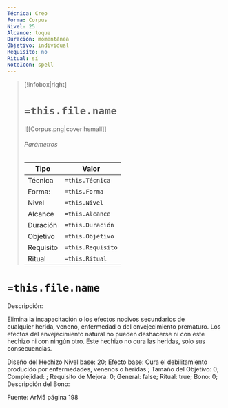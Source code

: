 ```yaml
---
Técnica: Creo
Forma: Corpus
Nivel: 25
Alcance: toque 
Duración: momentánea  
Objetivo: individual
Requisito: no
Ritual: sí
NoteIcon: spell
---
```


> [!infobox|right]
> # `=this.file.name`
> ![[Corpus.png|cover hsmall]]
> ###### Parámetros
> Tipo |  Valor |
> ---|---|
> Técnica  | `=this.Técnica`  |
> Forma: | `=this.Forma`  |
> Nivel | `=this.Nivel`  |
> Alcance | `=this.Alcance` |
> Duración | `=this.Duración` |
> Objetivo | `=this.Objetivo` |
> Requisito | `=this.Requisito` |
> Ritual | `=this.Ritual` |

# `=this.file.name`
Descripción: <p>Elimina la incapacitación o los efectos nocivos secundarios de cualquier herida, veneno, enfermedad o del envejecimiento prematuro. Los efectos del envejecimiento natural no pueden deshacerse ni con este hechizo ni con ningún otro. Este hechizo no cura las heridas, solo sus consecuencias.</p>

Diseño del Hechizo
Nivel base: 20; Efecto base: Cura el debilitamiento producido por enfermedades, venenos o heridas.;  Tamaño del Objetivo: 0; Complejidad: ; Requisito de Mejora: 0; General: false; Ritual: true; Bono: 0; Descripción del Bono: 

Fuente: ArM5 página 198